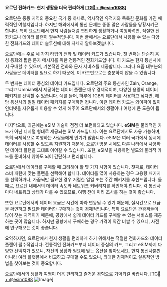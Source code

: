 **요르단 전화카드: 현지 생활을 더욱 편리하게 [[TG💪+ @esim1088](https://t.me/s/esim1088)]**

요르단은 중동 지역의 중요한 국가 중 하나로, 역사적인 유적지와 독특한 문화를 가진 매력적인 여행지입니다. 하지만 해외에서의 통신 문제는 종종 많은 사람들을 당황시키곤 합니다. 특히 요르단에서 현지 사람들처럼 편안하게 생활하거나 여행하려면, 적절한 전화카드나 데이터 플랜이 필수적입니다. 이번 글에서는 요르단에서 사용할 수 있는 다양한 전화카드와 데이터 솔루션에 대해 자세히 알아보겠습니다.

요르단에는 주로 세 가지 타입의 전화 및 데이터 카드가 있습니다. 첫 번째는 단순히 음성 통화와 짧은 문자 메시지를 위한 전통적인 전화카드입니다. 이 카드는 현지 통신사에서 구매할 수 있으며, 기본적인 전화와 문자 서비스를 제공합니다. 그러나 요즘 대부분의 사람들은 데이터를 필요로 하기 때문에, 이 카드만으로는 충분하지 않을 수 있습니다.

두 번째는 데이터 중심의 데이터 카드입니다. 요르단의 주요 통신사인 Zain, Orange, 그리고 Umniah에서 제공하는 데이터 플랜은 매우 경제적이며, 다양한 용량의 데이터 패키지를 선택할 수 있습니다. 예를 들어, 하루에 1GB의 데이터를 사용하고 싶다면, 해당 통신사의 일일 데이터 패키지를 구매하면 됩니다. 이런 데이터 카드는 와이파이 없이 인터넷을 자유롭게 이용할 수 있게 해주어 요르단에서의 생활이나 여행에 큰 도움이 됩니다.

마지막으로, 최근에는 eSIM 기술이 점점 더 보편화되고 있습니다. **eSIM**은 물리적인 카드가 아닌 디지털 형태로 제공되는 SIM 카드입니다. 이는 요르단에서도 사용 가능하며, 특히 국제적으로 여행하는 사람들에게 인기가 많습니다. eSIM은 여러 국가에서 동시에 데이터를 사용할 수 있도록 지원하기 때문에, 요르단 방문 시에도 다른 나라에서 사용하던 데이터 플랜을 그대로 이어갈 수 있습니다. 또한, eSIM을 사용하면 별도의 물리적 카드를 준비하지 않아도 되어 간단하고 편리합니다.

요르단에서 데이터를 구매할 때 고려해야 할 몇 가지 사항이 있습니다. 첫째로, 데이터 소비 패턴에 맞는 플랜을 선택해야 합니다. 데이터를 많이 사용하는 경우 고용량 패키지를 선택하거나, 가끔씩만 필요한 경우 저렴한 일일 또는 주간 패키지를 추천드립니다. 둘째로, 요르단 내에서의 데이터 속도와 네트워크 커버리지를 확인해야 합니다. 각 통신사마다 네트워크 상태가 다를 수 있으므로, 여행 전에 미리 조사를 하는 것이 좋습니다.

또한 요르단에서의 데이터 요금은 시간에 따라 변동될 수 있기 때문에, 실시간으로 요금을 확인하고 필요한 데이터만 구매하는 것이 경제적입니다. 특히 요르단은 관광객들이 많이 찾는 지역이기 때문에, 공항에서 쉽게 데이터 카드를 구매할 수 있는 서비스를 제공하는 곳이 많습니다. 하지만 공항에서 구매하는 경우 가격이 약간 비쌀 수 있으니, 사전에 연구해보는 것이 좋습니다.

요약하자면, 요르단에서 현지 생활을 편리하게 하기 위해서는 적절한 전화카드와 데이터 플랜이 필수적입니다. 전통적인 전화카드부터 데이터 중심의 카드, 그리고 eSIM까지 다양한 선택지가 있으니, 자신의 상황과 필요에 맞는 옵션을 찾아보세요. 현지 통신사뿐만 아니라 여러 플랫폼에서 비교하고 구매할 수도 있으니, 최대한 경제적이고 실용적인 방법을 찾아보는 것이 중요합니다.

요르단에서의 생활과 여행이 더욱 편리하고 즐거운 경험으로 기억되길 바랍니다. [[TG💪+ @esim1088](https://t.me/s/esim1088) ![Image](https://i.postimg.cc/Y0z9fWf4/image.png)]